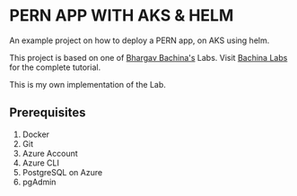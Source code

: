 # PERN APP WITH AKS & HELM

An example project on how to deploy a PERN app, on AKS using helm.

This project is based on one of [Bhargav Bachina's](https://medium.com/@bhargavbachina) Labs. Visit [Bachina Labs](https://medium.com/bb-tutorials-and-thoughts) for the complete tutorial.

This is my own implementation of the Lab.

## Prerequisites
1. Docker
2. Git
3. Azure Account
4. Azure CLI
5. PostgreSQL on Azure
6. pgAdmin